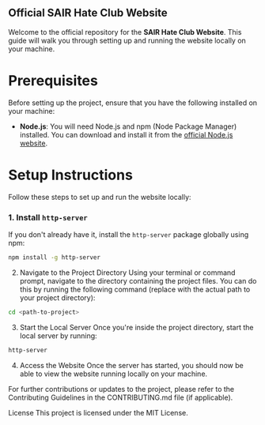 ## Official SAIR Hate Club Website

Welcome to the official repository for the **SAIR Hate Club Website**. This guide will walk you through setting up and running the website locally on your machine.

# Prerequisites
Before setting up the project, ensure that you have the following installed on your machine:

- **Node.js**: You will need Node.js and npm (Node Package Manager) installed. You can download and install it from the [official Node.js website](https://nodejs.org/).

# Setup Instructions
Follow these steps to set up and run the website locally:

### 1. Install `http-server`
If you don't already have it, install the `http-server` package globally using npm:

```bash
npm install -g http-server
```

2. Navigate to the Project Directory
Using your terminal or command prompt, navigate to the directory containing the project files. You can do this by running the following command (replace <path-to-project> with the actual path to your project directory):

```bash
cd <path-to-project>
```

3. Start the Local Server
Once you're inside the project directory, start the local server by running:

```bash
http-server
```

4. Access the Website
Once the server has started, you should now be able to view the website running locally on your machine.

For further contributions or updates to the project, please refer to the Contributing Guidelines in the CONTRIBUTING.md file (if applicable).

License
This project is licensed under the MIT License.